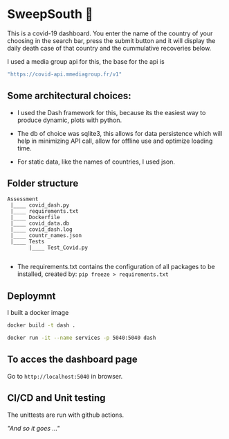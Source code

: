 # SweepSouth 👋

This is a covid-19 dashboard. You enter the name of the country of your choosing in the search bar, press the
submit button and it will display the daily death case of that country and the cummulative recoveries below.

I used a media group api for this, the base for the api is 

```sh
"https://covid-api.mmediagroup.fr/v1"
 ```
## Some architectural choices:

* I used the Dash framework for this, because its the easiest way to produce dynamic, plots with python.

* The db of choice was sqlite3, this allows for data persistence which will help in minimizing API call, allow for offline use and optimize loading time.

* For static data, like the names of countries, I used json.

## Folder structure

 ```
Assessment
  |____ covid_dash.py
  |____ requirements.txt
  |____ Dockerfile
  |____ covid_data.db
  |____ covid_dash.log
  |____ countr_names.json
  |____ Tests
        |____ Test_Covid.py
       
```
* The requirements.txt contains the configuration of all packages to be installed, created by:
 ``` pip freeze > requirements.txt ``` 

## Deploymnt

I built a docker image

```sh
docker build -t dash .

docker run -it --name services -p 5040:5040 dash
```

## To acces the dashboard page

Go to `http://localhost:5040` in browser.

## CI/CD and Unit testing

The unittests are run with github actions.

*"And so it goes ..."*



